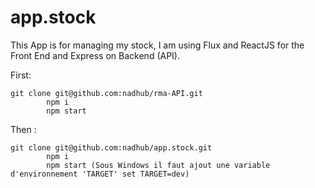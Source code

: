 # app.stock

This App is for managing my stock, I am using Flux and ReactJS for the Front End and Express on Backend (API). 



 First:  
 ```
 git clone git@github.com:nadhub/rma-API.git 
         npm i
         npm start 
```
           
 Then :  
 ```
 git clone git@github.com:nadhub/app.stock.git
         npm i
         npm start (Sous Windows il faut ajout une variable d'environnement 'TARGET' set TARGET=dev)   
```

